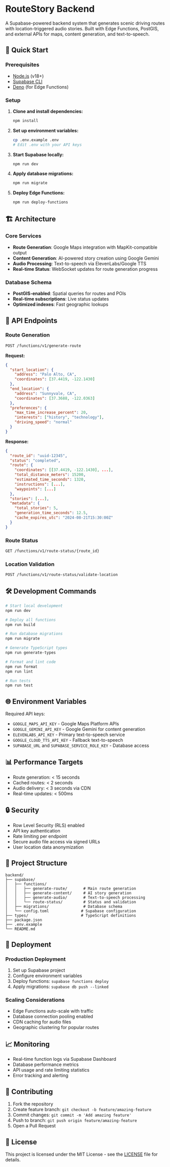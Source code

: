 # RouteStory Backend

A Supabase-powered backend system that generates scenic driving routes with location-triggered audio stories. Built with Edge Functions, PostGIS, and external APIs for maps, content generation, and text-to-speech.

## 🚀 Quick Start

### Prerequisites
- [Node.js](https://nodejs.org/) (v18+)
- [Supabase CLI](https://supabase.com/docs/guides/cli)
- [Deno](https://deno.land/) (for Edge Functions)

### Setup

1. **Clone and install dependencies:**
   ```bash
   npm install
   ```

2. **Set up environment variables:**
   ```bash
   cp .env.example .env
   # Edit .env with your API keys
   ```

3. **Start Supabase locally:**
   ```bash
   npm run dev
   ```

4. **Apply database migrations:**
   ```bash
   npm run migrate
   ```

5. **Deploy Edge Functions:**
   ```bash
   npm run deploy-functions
   ```

## 🏗️ Architecture

### Core Services
- **Route Generation**: Google Maps integration with MapKit-compatible output
- **Content Generation**: AI-powered story creation using Google Gemini
- **Audio Processing**: Text-to-speech via ElevenLabs/Google TTS
- **Real-time Status**: WebSocket updates for route generation progress

### Database Schema
- **PostGIS-enabled**: Spatial queries for routes and POIs
- **Real-time subscriptions**: Live status updates
- **Optimized indexes**: Fast geographic lookups

## 📡 API Endpoints

### Route Generation
```bash
POST /functions/v1/generate-route
```

**Request:**
```json
{
  "start_location": {
    "address": "Palo Alto, CA",
    "coordinates": [37.4419, -122.1430]
  },
  "end_location": {
    "address": "Sunnyvale, CA",
    "coordinates": [37.3688, -122.0363]
  },
  "preferences": {
    "max_time_increase_percent": 20,
    "interests": ["history", "technology"],
    "driving_speed": "normal"
  }
}
```

**Response:**
```json
{
  "route_id": "uuid-12345",
  "status": "completed",
  "route": {
    "coordinates": [[37.4419, -122.1430], ...],
    "total_distance_meters": 15200,
    "estimated_time_seconds": 1320,
    "instructions": [...],
    "waypoints": [...]
  },
  "stories": [...],
  "metadata": {
    "total_stories": 5,
    "generation_time_seconds": 12.5,
    "cache_expires_utc": "2024-08-21T15:30:00Z"
  }
}
```

### Route Status
```bash
GET /functions/v1/route-status/{route_id}
```

### Location Validation
```bash
POST /functions/v1/route-status/validate-location
```

## 🛠️ Development Commands

```bash
# Start local development
npm run dev

# Deploy all functions
npm run build

# Run database migrations
npm run migrate

# Generate TypeScript types
npm run generate-types

# Format and lint code
npm run format
npm run lint

# Run tests
npm run test
```

## 🌐 Environment Variables

Required API keys:
- `GOOGLE_MAPS_API_KEY` - Google Maps Platform APIs
- `GOOGLE_GEMINI_API_KEY` - Google Gemini for content generation
- `ELEVENLABS_API_KEY` - Primary text-to-speech service
- `GOOGLE_CLOUD_TTS_API_KEY` - Fallback text-to-speech
- `SUPABASE_URL` and `SUPABASE_SERVICE_ROLE_KEY` - Database access

## 📊 Performance Targets

- Route generation: < 15 seconds
- Cached routes: < 2 seconds
- Audio delivery: < 3 seconds via CDN
- Real-time updates: < 500ms

## 🔒 Security

- Row Level Security (RLS) enabled
- API key authentication
- Rate limiting per endpoint
- Secure audio file access via signed URLs
- User location data anonymization

## 📁 Project Structure

```
backend/
├── supabase/
│   ├── functions/
│   │   ├── generate-route/       # Main route generation
│   │   ├── generate-content/     # AI story generation
│   │   ├── generate-audio/       # Text-to-speech processing
│   │   └── route-status/         # Status and validation
│   ├── migrations/               # Database schema
│   └── config.toml              # Supabase configuration
├── types/                       # TypeScript definitions
├── package.json
├── .env.example
└── README.md
```

## 🚢 Deployment

### Production Deployment
1. Set up Supabase project
2. Configure environment variables
3. Deploy functions: `supabase functions deploy`
4. Apply migrations: `supabase db push --linked`

### Scaling Considerations
- Edge Functions auto-scale with traffic
- Database connection pooling enabled
- CDN caching for audio files
- Geographic clustering for popular routes

## 📈 Monitoring

- Real-time function logs via Supabase Dashboard
- Database performance metrics
- API usage and rate limiting statistics
- Error tracking and alerting

## 🤝 Contributing

1. Fork the repository
2. Create feature branch: `git checkout -b feature/amazing-feature`
3. Commit changes: `git commit -m 'Add amazing feature'`
4. Push to branch: `git push origin feature/amazing-feature`
5. Open a Pull Request

## 📄 License

This project is licensed under the MIT License - see the [LICENSE](LICENSE) file for details.